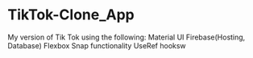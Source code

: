 # TikTok-Clone_App
My version of Tik Tok using the following:
Material UI
Firebase(Hosting, Database)
Flexbox
Snap functionality
UseRef hooksw
